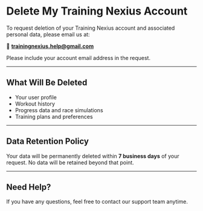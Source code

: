 # Delete My Training Nexius Account

To request deletion of your Training Nexius account and associated personal data, please email us at:

📧 **trainingnexius.help@gmail.com**

Please include your account email address in the request.

---

## What Will Be Deleted

- Your user profile
- Workout history
- Progress data and race simulations
- Training plans and preferences

---

## Data Retention Policy

Your data will be permanently deleted within **7 business days** of your request. No data will be retained beyond that point.

---

## Need Help?

If you have any questions, feel free to contact our support team anytime.
